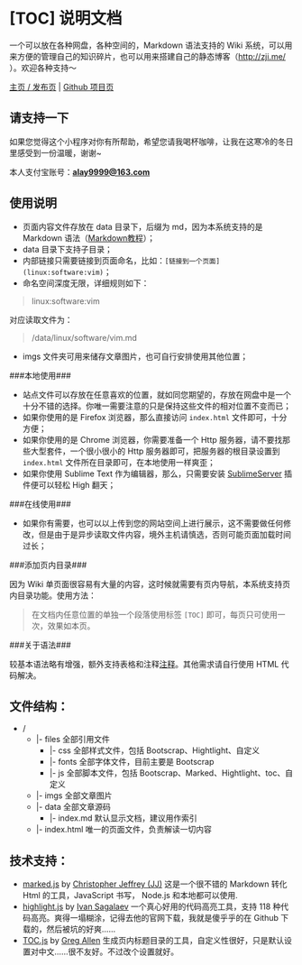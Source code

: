 [TOC]
说明文档
===

一个可以放在各种网盘，各种空间的，Markdown 语法支持的 Wiki 系统，可以用来方便的管理自己的知识碎片，也可以用来搭建自己的静态博客（http://zji.me/ ）。欢迎各种支持～

[主页 / 发布页](http://dmscode.github.io/Wiki-in-box/) | [Github 项目页](https://github.com/dmscode/Wiki-in-box)

## 请支持一下 ##

如果您觉得这个小程序对你有所帮助，希望您请我喝杯咖啡，让我在这寒冷的冬日里感受到一份温暖，谢谢~

本人支付宝账号：**alay9999@163.com**

## 使用说明 ##

* 页面内容文件存放在 data 目录下，后缀为 md，因为本系统支持的是 Markdown 语法（[Markdown教程](http://wowubuntu.com/markdown/)）；
* data 目录下支持子目录；
* 内部链接只需要链接到页面命名，比如：`[链接到一个页面](linux:software:vim)`；
* 命名空间深度无限，详细规则如下：

> linux:software:vim

对应读取文件为：

> /data/linux/software/vim.md

* imgs 文件夹可用来储存文章图片，也可自行安排使用其他位置；

###本地使用###

* 站点文件可以存放在任意喜欢的位置，就如同您期望的，存放在网盘中是一个十分不错的选择。你唯一需要注意的只是保持这些文件的相对位置不变而已；
* 如果你使用的是 Firefox 浏览器，那么直接访问 `index.html` 文件即可，十分方便；
* 如果你使用的是 Chrome 浏览器，你需要准备一个 Http 服务器，请不要找那些大型套件，一个很小很小的 Http 服务器即可，把服务器的根目录设置到 `index.html` 文件所在目录即可，在本地使用一样爽歪；
* 如果你使用 Sublime Text 作为编辑器，那么，只需要安装 [SublimeServer](https://github.com/learning/SublimeServer) 插件便可以轻松 High 翻天；

###在线使用###

* 如果你有需要，也可以以上传到您的网站空间上进行展示，这不需要做任何修改，但是由于是异步读取文件内容，境外主机请慎选，否则可能页面加载时间过长；

###添加页内目录###

因为 Wiki 单页面很容易有大量的内容，这时候就需要有页内导航，本系统支持页内目录功能。使用方法：

> 在文档内任意位置的单独一个段落使用标签 `[TOC]` 即可，每页只可使用一次，效果如本页。



###关于语法###

较基本语法略有增强，额外支持表格和注释[注释]。其他需求请自行使用 HTML 代码解决。

[注释]: 这是一个注释

## 文件结构： ##

* /
	* 	|- files			全部引用文件
		* 	|- css			全部样式文件，包括 Bootscrap、Hightlight、自定义
		* 	|- fonts		全部字体文件，目前主要是 Bootscrap
		* 	|- js			全部脚本文件，包括 Bootscrap、Marked、Hightlight、toc、自定义
	* 	|- imgs				全部文章图片
	* 	|- data				全部文章源码
		*	|- index.md		默认显示文档，建议用作索引
	* 	|- index.html		唯一的页面文件，负责解读一切内容

## 技术支持： ##

* [marked.js](https://github.com/chjj/marked) by [Christopher Jeffrey (JJ)](https://github.com/chjj) 这是一个很不错的 Markdown 转化 Html 的工具，JavaScript 书写， Node.js 和本地都可以使用.
* [highlight.js](https://github.com/isagalaev/highlight.js) by [Ivan Sagalaev](https://github.com/isagalaev) 一个真心好用的代码高亮工具，支持 118 种代码高亮。爽得一塌糊涂，记得去他的官网下载，我就是傻乎乎的在 Github 下载的，然后被坑的好爽……
* [TOC.js](https://github.com/jgallen23/toc) by [Greg Allen](https://github.com/jgallen23) 生成页内标题目录的工具，自定义性很好，只是默认设置对中文……很不友好。不过改个设置就好。
